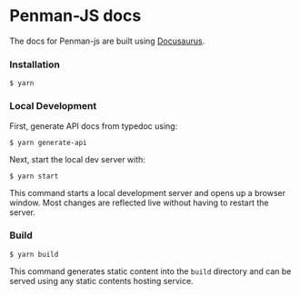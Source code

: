# Penman-JS docs

The docs for Penman-js are built using [Docusaurus](https://docusaurus.io/).

### Installation

```
$ yarn
```

### Local Development

First, generate API docs from typedoc using:

```
$ yarn generate-api
```

Next, start the local dev server with:

```
$ yarn start
```

This command starts a local development server and opens up a browser window. Most changes are reflected live without having to restart the server.

### Build

```
$ yarn build
```

This command generates static content into the `build` directory and can be served using any static contents hosting service.
